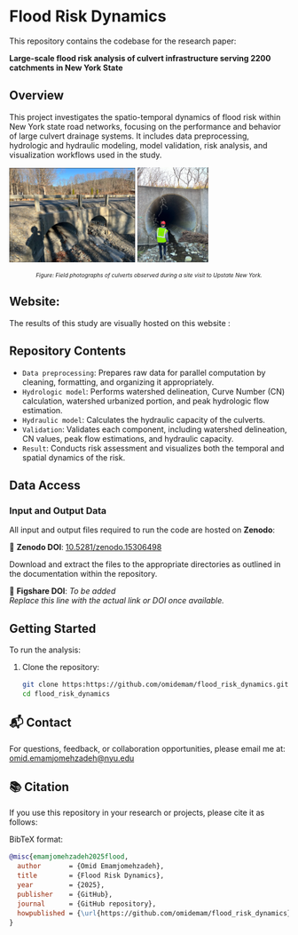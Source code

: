 # Flood Risk Dynamics

This repository contains the codebase for the research paper:

**Large-scale flood risk analysis of culvert infrastructure serving 2200 catchments in New York State**

## Overview

This project investigates the spatio-temporal dynamics of flood risk within New York state road networks, focusing on the performance and behavior of large culvert drainage systems. It includes data preprocessing, hydrologic and hydraulic modeling, model validation, risk analysis, and visualization workflows used in the study.

<p float="left">
  <img src="Image/culvert_1.PNG" alt="Culvert 1" width="45%" />
  <img src="Image/culvert_2.PNG" alt="Culvert 2" width="25.5%" />
</p>
<p style="text-align: center; font-style: italic; font-size: 10px;">
  Figure: Field photographs of culverts observed during a site visit to Upstate New York.
</p>

## Website:
The results of this study are visually hosted on this website :

## Repository Contents

- `Data preprocessing`: Prepares raw data for parallel computation by cleaning, formatting, and organizing it appropriately.
- `Hydrologic model`: Performs watershed delineation, Curve Number (CN) calculation, watershed urbanized portion, and peak hydrologic flow estimation.
- `Hydraulic model`: Calculates the hydraulic capacity of the culverts.
- `Validation`:  Validates each component, including watershed delineation, CN values, peak flow estimations, and hydraulic capacity.
- `Result`: Conducts risk assessment and visualizes both the temporal and spatial dynamics of the risk.

## Data Access

### Input and Output Data

All input and output files required to run the code are hosted on **Zenodo**:

📁 **Zenodo DOI**: [10.5281/zenodo.15306498](https://doi.org/10.5281/zenodo.15306498)

Download and extract the files to the appropriate directories as outlined in the documentation within the repository.

📁 **Figshare DOI**: *To be added*  
_Replace this line with the actual link or DOI once available._

## Getting Started

To run the analysis:

1. Clone the repository:
   ```bash
   git clone https:https://github.com/omidemam/flood_risk_dynamics.git
   cd flood_risk_dynamics

## 📬 Contact

For questions, feedback, or collaboration opportunities, please email me at: [omid.emamjomehzadeh@nyu.edu](mailto:omid.emamjomehzadeh@nyu.edu)


   
## 📚 Citation

If you use this repository in your research or projects, please cite it as follows:

BibTeX format:

```bibtex
@misc{emamjomehzadeh2025flood,
  author       = {Omid Emamjomehzadeh},
  title        = {Flood Risk Dynamics},
  year         = {2025},
  publisher    = {GitHub},
  journal      = {GitHub repository},
  howpublished = {\url{https://github.com/omidemam/flood_risk_dynamics}},
}


